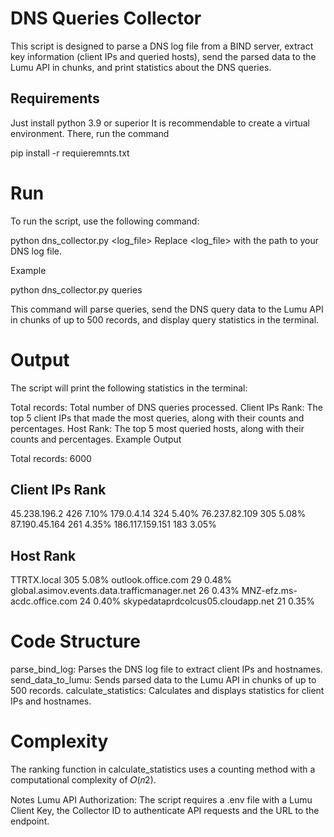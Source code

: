 # DNS Queries Collector

This script is designed to parse a DNS log file from a BIND server, extract key information (client IPs and queried hosts), send the parsed data to the Lumu API in chunks, and print statistics about the DNS queries.

## Requirements
Just install python 3.9 or superior 
It is recommendable to create a virtual environment. There, run the command

pip install -r requieremnts.txt

# Run

To run the script, use the following command:

python dns_collector.py <log_file>
Replace <log_file> with the path to your DNS log file.

Example

python dns_collector.py queries

This command will parse queries, send the DNS query data to the Lumu API in chunks of up to 500 records, and display query statistics in the terminal.

# Output
The script will print the following statistics in the terminal:

Total records: Total number of DNS queries processed.
Client IPs Rank: The top 5 client IPs that made the most queries, along with their counts and percentages.
Host Rank: The top 5 most queried hosts, along with their counts and percentages.
Example Output


Total records: 6000

Client IPs Rank
---------------
45.238.196.2     426  7.10%
179.0.4.14       324  5.40%
76.237.82.109    305  5.08%
87.190.45.164    261  4.35%
186.117.159.151  183  3.05%

Host Rank
---------------
TTRTX.local                                                 305  5.08%
outlook.office.com                                           29  0.48%
global.asimov.events.data.trafficmanager.net                 26  0.43%
MNZ-efz.ms-acdc.office.com                                   24  0.40%
skypedataprdcolcus05.cloudapp.net                            21  0.35%

# Code Structure

parse_bind_log: Parses the DNS log file to extract client IPs and hostnames.
send_data_to_lumu: Sends parsed data to the Lumu API in chunks of up to 500 records.
calculate_statistics: Calculates and displays statistics for client IPs and hostnames.

# Complexity

The ranking function in calculate_statistics uses a counting method with a computational complexity of 𝑂(𝑛2).

Notes
Lumu API Authorization: The script requires a .env file with a Lumu Client Key, the Collector ID to authenticate API requests and the URL to the endpoint.
